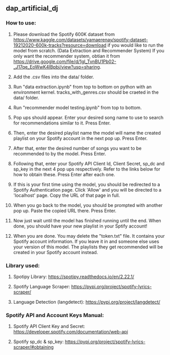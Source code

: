 ## dap_artificial_dj

### How to use:
1. Please download the Spotify 600K dataset from https://www.kaggle.com/datasets/yamaerenay/spotify-dataset-19212020-600k-tracks?resource=download if you would like to run the model from scratch. (Data Extraction and Recommender System) If you only want the recommender system, obtian it from https://drive.google.com/file/d/1gl_TvnBU1Pb02-_J17qe_EoWwK4IBpbj/view?usp=sharing.

2. Add the .csv files into the data/ folder.

3. Run "data extraction.ipynb" from top to bottom on python with an environment kernel. tracks_with_genres.csv should be craeted in the data/ folder.

4. Run "recommender model testing.ipynb" from top to bottom.

5. Pop ups should appear. Enter your desired song name to use to search for recommendations similar to it. Press Enter.

6. Then, enter the desired playlist name the model will name the created playlist on your Spotify account in the next pop up. Press Enter.

7. After that, enter the desired number of songs you want to be recommended to by the model. Press Enter.

8. Following that, enter your Spotify API Client Id, Client Secret, sp_dc and sp_key in the next 4 pop ups respectively. Refer to the links below for how to obtain these. Press Enter after each one.

9. If this is your first time using the model, you should be redirected to a Spotify Authentication page. Click 'Allow' and you will be directed to a 'localhost' page. Copy the URL of that page in full.

10. When you go back to the model, you should be prompted with another pop up. Paste the copied URL there. Press Enter.

11. Now just wait until the model has finished running until the end. When done, you should have your new playlist in your Sptify account!

12. When you are done. You may delete the "token.txt" file. It contains your Spotify account information. If you leave it in and someone else uses your version of this model. The playlists they get recommended will be created in your Spotify account instead.

### Library used:
1. Spotipy Library: https://spotipy.readthedocs.io/en/2.22.1/

2. Spotify Language Scraper: https://pypi.org/project/spotify-lyrics-scraper/

3. Language Detection (langdetect): https://pypi.org/project/langdetect/

### Spotify API and Account Keys Manual:
1. Spotify API Client Key and Secret: https://developer.spotify.com/documentation/web-api

2. Spotify sp_dc & sp_key: https://pypi.org/project/spotify-lyrics-scraper/#obtaining
